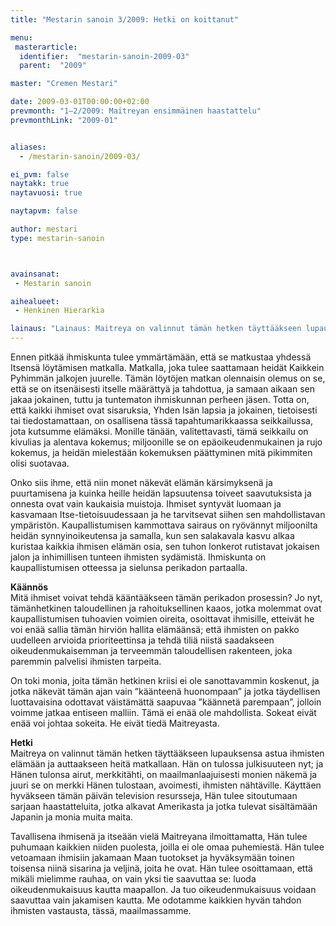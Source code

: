 ```yaml
---
title: "Mestarin sanoin 3/2009: Hetki on koittanut"

menu:
 masterarticle:
  identifier:  "mestarin-sanoin-2009-03"
  parent:  "2009"

master: "Cremen Mestari"

date: 2009-03-01T00:00:00+02:00
prevmonth: "1–2/2009: Maitreyan ensimmäinen haastattelu"
prevmonthLink: "2009-01"


aliases:
  - /mestarin-sanoin/2009-03/

ei_pvm: false
naytakk: true
naytavuosi: true

naytapvm: false

author: mestari
type: mestarin-sanoin



avainsanat:
 - Mestarin sanoin

aihealueet:
 - Henkinen Hierarkia

lainaus: "Lainaus: Maitreya on valinnut tämän hetken täyttääkseen lupauksensa astua ihmisten elämään ja auttaakseen heitä matkallaan. Hän on tulossa julkisuuteen nyt; ja Hänen tulonsa airut, merkkitähti, on maailmanlaajuisesti monien näkemä ja juuri se on merkki Hänen tulostaan, avoimesti, ihmisten nähtäville."
---
```

<p>Ennen pitkää ihmiskunta tulee ymmärtämään, että se matkustaa yhdessä Itsensä löytämisen matkalla. Matkalla, joka tulee saattamaan heidät Kaikkein Pyhimmän jalkojen juurelle. Tämän löytöjen matkan olennaisin olemus on se, että se on itsenäisesti itselle määrättyä ja tahdottua, ja samaan aikaan sen jakaa jokainen, tuttu ja tuntematon ihmiskunnan perheen jäsen. Totta on, että kaikki ihmiset ovat sisaruksia, Yhden Isän lapsia ja jokainen, tietoisesti tai tiedostamattaan, on osallisena tässä tapahtumarikkaassa seikkailussa, jota kutsumme elämäksi. Monille tänään, valitettavasti, tämä seikkailu on kivulias ja alentava kokemus; miljoonille se on epäoikeudenmukainen ja rujo kokemus, ja heidän mielestään kokemuksen päättyminen mitä pikimmiten olisi suotavaa.</p>
<p>Onko siis ihme, että niin monet näkevät elämän kärsimyksenä ja puurtamisena ja kuinka heille heidän lapsuutensa toiveet saavutuksista ja onnesta ovat vain kaukaisia muistoja. Ihmiset syntyvät luomaan ja kasvamaan Itse-tietoisuudessaan ja he tarvitsevat siihen sen mahdollistavan ympäristön. Kaupallistumisen kammottava sairaus on ryövännyt miljoonilta heidän synnyinoikeutensa ja samalla, kun sen salakavala kasvu alkaa kuristaa kaikkia ihmisen elämän osia, sen tuhon lonkerot rutistavat jokaisen jalon ja inhimillisen tunteen ihmisten sydämistä. Ihmiskunta on kaupallistumisen otteessa ja sielunsa perikadon partaalla.</p>
<p><strong>Käännös</strong><br />
Mitä ihmiset voivat tehdä kääntääkseen tämän perikadon prosessin? Jo nyt, tämänhetkinen taloudellinen ja rahoituksellinen kaaos, jotka molemmat ovat kaupallistumisen tuhoavien voimien oireita, osoittavat ihmisille, etteivät he voi enää sallia tämän hirviön hallita elämäänsä; että ihmisten on pakko uudelleen arvioida prioriteettinsa ja tehdä tiliä niistä saadakseen oikeudenmukaisemman ja terveemmän taloudellisen rakenteen, joka paremmin palvelisi ihmisten tarpeita.</p>
<p>On toki monia, joita tämän hetkinen kriisi ei ole sanottavammin koskenut, ja jotka näkevät tämän ajan vain ”käänteenä huonompaan” ja jotka täydellisen luottavaisina odottavat väistämättä saapuvaa ”käännetä parempaan”, jolloin voimme jatkaa entiseen malliin. Tämä ei enää ole mahdollista. Sokeat eivät enää voi johtaa sokeita. He eivät tiedä Maitreyasta.</p>
<p><strong>Hetki</strong><br />
Maitreya on valinnut tämän hetken täyttääkseen lupauksensa astua ihmisten elämään ja auttaakseen heitä matkallaan. Hän on tulossa julkisuuteen nyt; ja Hänen tulonsa airut, merkkitähti, on maailmanlaajuisesti monien näkemä ja juuri se on merkki Hänen tulostaan, avoimesti, ihmisten nähtäville. Käyttäen hyväkseen tämän päivän television resursseja, Hän tulee sitoutumaan sarjaan haastatteluita, jotka alkavat Amerikasta ja jotka tulevat sisältämään Japanin ja monia muita maita.</p>
<p>Tavallisena ihmisenä ja itseään vielä Maitreyana ilmoittamatta, Hän tulee puhumaan kaikkien niiden puolesta, joilla ei ole omaa puhemiestä. Hän tulee vetoamaan ihmisiin jakamaan Maan tuotokset ja hyväksymään toinen toisensa niinä sisarina ja veljinä, joita he ovat. Hän tulee osoittamaan, että mikäli mielimme rauhaa, on vain yksi tie saavuttaa se: luoda oikeudenmukaisuus kautta maapallon. Ja tuo oikeudenmukaisuus voidaan saavuttaa vain jakamisen kautta. Me odotamme kaikkien hyvän tahdon ihmisten vastausta, tässä, maailmassamme.</p>
